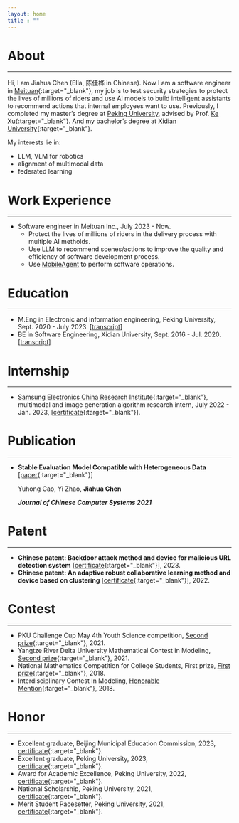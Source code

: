 ```yaml
---
layout: home
title : ""
---
```


# About
------
Hi, I am Jiahua Chen (Ella, 陈佳桦 in Chinese). Now I am a software engineer in [Meituan](https://en.wikipedia.org/wiki/Meituan){:target="_blank"}, my job is to test security strategies to protect the lives of millions of riders and use AI models to build intelligent assistants to recommend actions that internal employees want to use. Previously, I completed my master’s degree at [Peking University](https://www.pku.edu.cn/), advised by Prof. [Ke Xu](https://www.cs.tsinghua.edu.cn/info/1126/3581.htm){:target="_blank"}. And my bachelor’s degree at [Xidian University](https://en.wikipedia.org/wiki/Xidian_University){:target="_blank"}.

<!-- <div style="color:#8B0012; style:left"><b>[Highlight]</b></div>  -->
<!-- **I am looking for PhD to start in 2025 Fall. Contact me if you have any leads!** -->



My interests lie in:
- LLM, VLM for robotics
- alignment of multimodal data
- federated learning

# Work Experience
------
- Software engineer in Meituan  Inc., July 2023 - Now.
  - Protect the lives of millions of riders in the delivery process with multiple AI metholds.
  - Use LLM to recommend scenes/actions to improve the quality and efficiency of software development process.
  - Use [MobileAgent](https://github.com/X-PLUG/MobileAgent) to perform software operations. 
  <!-- [Demo]() -->


 
# Education
------
- M.Eng in Electronic and information engineering, Peking University, Sept. 2020 - July 2023. [[transcript](assets/transcript/master_transcript.jpeg)]
- BE in Software Engineering, Xidian University, Sept. 2016 - Jul. 2020. [[transcript](assets/transcript/Undergraduate_transcript.pdf)]

# Internship
------
- [Samsung Electronics China Research Institute](https://research.samsung.com/src-b){:target="_blank"}, multimodal and image generation algorithm research intern, July 2022 - Jan. 2023, [[certificate](assets/interns/Samsung_Internship_Certificate.jpg){:target="_blank"}]. 

# Publication
------
- **Stable Evaluation Model Compatible with Heterogeneous Data** [[paper](assets/papers/Stable%20Evaluation%20Model%20Compatible%20with%20Heterogeneous%20Data.pdf){:target="_blank"}]

  Yuhong Cao, Yi Zhao, **Jiahua Chen**

   ***Journal of Chinese Computer Systems 2021***

# Patent
------
- **Chinese patent: Backdoor attack method and device for malicious URL detection system** [[certificate](assets/patents/针对恶意URL检测系统的后门攻击方法和装置_发明专利证书_20231020.pdf){:target="_blank"}], 2023.
- **Chinese patent: An adaptive robust collaborative learning method and device based on clustering** [[certificate](assets/patents/一种基于聚类的自适应鲁棒协作学习方法和装置_YSE1224864-发明专利证书(签章).pdf){:target="_blank"}], 2022.


# Contest
------
- PKU Challenge Cup May 4th Youth Science competition, [Second prize](/assets/contests/2021_pku_challenge_cup_second.jpg){:target="_blank"}, 2021.
- Yangtze River Delta University Mathematical Contest in Modeling, [Second prize](/assets/contests/2021_yangtze_mathmodeling_second.jpg){:target="_blank"}, 2021.
- National Mathematics Competition for College Students, First prize, [First prize](/assets/contests/2018_math_contest_at_uni.jpg){:target="_blank"}, 2018.
- Interdisciplinary Contest In Modeling, [Honorable Mention](/assets/contests/2018_interdisc_at_uni.jpg){:target="_blank"}, 2018.

# Honor
------
- Excellent graduate, Beijing Municipal Education Commission, 2023, [certificate](/assets/honor/2023_excellent_graduate_beijing.jpg){:target="_blank"}.
- Excellent graduate, Peking University, 2023, [certificate](/assets/honor/2023_excellent_graduate_pku.jpg){:target="_blank"}.
- Award for Academic Excellence, Peking University, 2022, [certificate](/assets/honor/2021-2022_academic_excellent.jpg){:target="_blank"}.
- National Scholarship, Peking University, 2021, [certificate](/assets/honor/2021_national_scholarship.jpg){:target="_blank"}.
- Merit Student Pacesetter, Peking University, 2021, [certificate](/assets/honor/2021_merit_student_pacesetter.jpg){:target="_blank"}.
